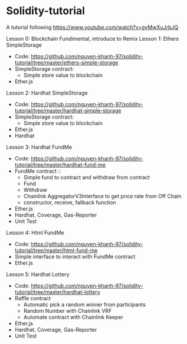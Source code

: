 # Solidity-tutorial

A tutorial following https://www.youtube.com/watch?v=gyMwXuJrbJQ

Lesson 0: Blockchain Fundimental, introduce to Remix
Lesson 1: Ethers SimpleStorage

-   Code: https://github.com/nguyen-khanh-97/solidity-tutorial/tree/master/ethers-simple-storage
-   SimpleStorage contract:
    -   Simple store value to blockchain
-   Ether.js

Lesson 2: Hardhat SimpleStorage

-   Code: https://github.com/nguyen-khanh-97/solidity-tutorial/tree/master/hardhat-simple-storage
-   SimpleStorage contract:
    -   Simple store value to blockchain
-   Ether.js
-   Hardhat

Lesson 3: Hardhat FundMe

-   Code: https://github.com/nguyen-khanh-97/solidity-tutorial/tree/master/hardhat-fund-me
-   FundMe contract ::
    -   Simple fund to contract and withdraw from contract
    -   Fund
    -   Withdraw
    -   Chainlink AggregatorV3Interface to get price rate from Off Chain
    -   constructor, receive, fallback function
-   Ether.js
-   Hardhat, Coverage, Gas-Reporter
-   Unit Test

Lesson 4: Html FundMe

-   Code: https://github.com/nguyen-khanh-97/solidity-tutorial/tree/master/html-fund-me
-   Simple interface to interact with FundMe contract
-   Ether.js

Lesson 5: Hardhat Lottery

-   Code: https://github.com/nguyen-khanh-97/solidity-tutorial/tree/master/hardhat-lottery
-   Raffle contract
    -   Automatic pick a random winner from participants
    -   Random Number with Chainlink VRF
    -   Automate contract with Chainlink Keeper
-   Ether.js
-   Hardhat, Coverage, Gas-Reporter
-   Unit Test
